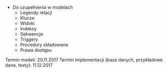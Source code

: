 * Do uzupełnienia w modelach
	* Legendy relacji
	* Klucze
	* Widoki
	* Indeksy
	* Sekwencje
	* Triggery
	* Procedury składowane
	* Prawa dostępu

Termin modeli: 20.11.2017
Termin implementacji (baza danych, przykładowe dane, testy): 11.12.2017
